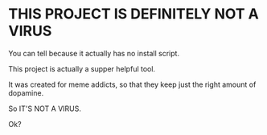 # THIS PROJECT IS DEFINITELY NOT A VIRUS

You can tell because it actually has no install script.

This project is actually a supper helpful tool.

It was created for meme addicts, so that they keep just the right amount of dopamine. 

So IT'S NOT A VIRUS.

Ok?
